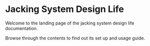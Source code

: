 # **Jacking System Design Life**

Welcome to the landing page of the jacking system design life documentation. 

Browse through the contents to find out its set up and usage guide.

 
